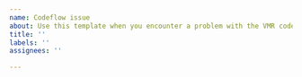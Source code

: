 ```yaml
---
name: Codeflow issue
about: Use this template when you encounter a problem with the VMR codeflow PRs
title: ''
labels: ''
assignees: ''

---
```




